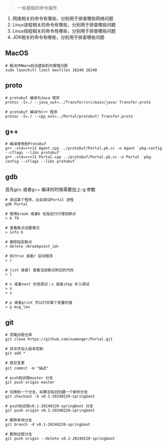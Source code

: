 >一些基础的命令操作

1. 网络相关的命令有哪些，分别用于排查哪些网络问题
2. Linux进程相关的命令有哪些，分别用于排查哪些问题
3. Linux线程相关的命令有哪些，分别用于排查哪些问题
4. JDK相关的命令有哪些，分别用于排查哪些问题


## MacOS

```shell
# 解决VMWare启动虚拟机时报错问题
sudo launchctl limit maxfiles 10240 10240
```


## proto

```shell
# protobuf 编译为Java 程序
protoc -I=./ --java_out=../Transfer/src/main/java/ Transfer.proto

# protobuf 编译为C++ 程序
protoc -I=./ --cpp_out=../Portal/protobuf/ Transfer.proto
```


## g++

```shell
# 编译使用到Protobuf
g++ -std=c++11 Agent.cpp ../protobuf/Portal.pb.cc -o Agent `pkg-config --cflags --libs protobuf`
g++ -std=c++11 Portal.cpp ../protobuf/Portal.pb.cc -o Portal `pkg-config --cflags --libs protobuf`
```


## gdb

首先gcc 或者g++ 编译的时候需要加上-g 参数

```shell
# 调试某个程序，比如调试Portal 进程
gdb Portal

# 使用break 或者b 在指定行行增加断点
> b 79

# 查看断点设置情况
> info b

# 删除指定断点
> delete <breakpoint_id>

# 执行run 或者r 启动程序
> r

# list 或者l 查看当前断点附近的代码
> l

# n 或者next 步进调试；s 或者step 步入调试
> n
> s

# p 或者print 可以打印某个变量的值
> p msg_len
```


## git

```shell
# 克隆远程仓库
git clone https://github.com/xumenger/Portal.git

# 将文件加入版本控制
git add *

# 提交变更
git commit -m "描述"

# push到远程master 分支
git push origin master

# 切换到一个分支，如果没有则创建一个新的分支
git checkout -b v0.1-20240220-springboot

# push到远程v0.1-20240220-springboot 分支
git push origin v0.1-20240220-springboot

# 删除本地分支
git branch -d v0.1-20240220-springboot

# 删除远程分支
git push origin --delete v0.1-20240220-springboot
```